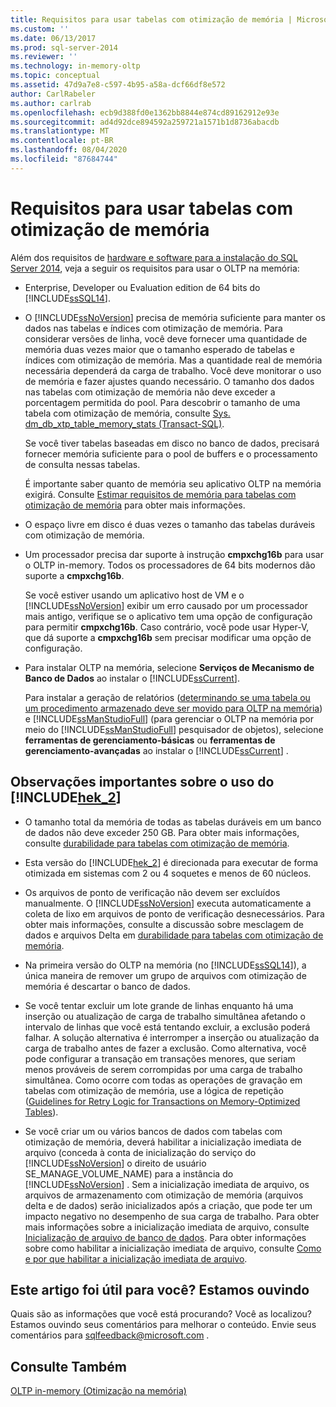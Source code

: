 ```yaml
---
title: Requisitos para usar tabelas com otimização de memória | Microsoft Docs
ms.custom: ''
ms.date: 06/13/2017
ms.prod: sql-server-2014
ms.reviewer: ''
ms.technology: in-memory-oltp
ms.topic: conceptual
ms.assetid: 47d9a7e8-c597-4b95-a58a-dcf66df8e572
author: CarlRabeler
ms.author: carlrab
ms.openlocfilehash: ecb9d388fd0e1362bb8844e874cd89162912e93e
ms.sourcegitcommit: ad4d92dce894592a259721a1571b1d8736abacdb
ms.translationtype: MT
ms.contentlocale: pt-BR
ms.lasthandoff: 08/04/2020
ms.locfileid: "87684744"
---
```

# <a name="requirements-for-using-memory-optimized-tables"></a>Requisitos para usar tabelas com otimização de memória
  Além dos requisitos de [hardware e software para a instalação do SQL Server 2014](../../sql-server/install/hardware-and-software-requirements-for-installing-sql-server.md), veja a seguir os requisitos para usar o OLTP na memória:  
  
-   Enterprise, Developer ou Evaluation edition de 64 bits do [!INCLUDE[ssSQL14](../../includes/sssql14-md.md)].  
  
-   O [!INCLUDE[ssNoVersion](../../includes/ssnoversion-md.md)] precisa de memória suficiente para manter os dados nas tabelas e índices com otimização de memória. Para considerar versões de linha, você deve fornecer uma quantidade de memória duas vezes maior que o tamanho esperado de tabelas e índices com otimização de memória. Mas a quantidade real de memória necessária dependerá da carga de trabalho. Você deve monitorar o uso de memória e fazer ajustes quando necessário. O tamanho dos dados nas tabelas com otimização de memória não deve exceder a porcentagem permitida do pool. Para descobrir o tamanho de uma tabela com otimização de memória, consulte [Sys. dm_db_xtp_table_memory_stats &#40;Transact-SQL&#41;](/sql/relational-databases/system-dynamic-management-views/sys-dm-db-xtp-table-memory-stats-transact-sql).  
  
     Se você tiver tabelas baseadas em disco no banco de dados, precisará fornecer memória suficiente para o pool de buffers e o processamento de consulta nessas tabelas.  
  
     É importante saber quanto de memória seu aplicativo OLTP na memória exigirá. Consulte [Estimar requisitos de memória para tabelas com otimização de memória](memory-optimized-tables.md) para obter mais informações.  
  
-   O espaço livre em disco é duas vezes o tamanho das tabelas duráveis com otimização de memória.  
  
-   Um processador precisa dar suporte à instrução **cmpxchg16b** para usar o OLTP in-memory. Todos os processadores de 64 bits modernos dão suporte a **cmpxchg16b**.  
  
     Se você estiver usando um aplicativo host de VM e o [!INCLUDE[ssNoVersion](../../includes/ssnoversion-md.md)] exibir um erro causado por um processador mais antigo, verifique se o aplicativo tem uma opção de configuração para permitir **cmpxchg16b**. Caso contrário, você pode usar Hyper-V, que dá suporte a **cmpxchg16b** sem precisar modificar uma opção de configuração.  
  
-   Para instalar OLTP na memória, selecione **Serviços de Mecanismo de Banco de Dados** ao instalar o [!INCLUDE[ssCurrent](../../../includes/sscurrent-md.md)].  
  
     Para instalar a geração de relatórios ([determinando se uma tabela ou um procedimento armazenado deve ser movido para OLTP na memória](determining-if-a-table-or-stored-procedure-should-be-ported-to-in-memory-oltp.md)) e [!INCLUDE[ssManStudioFull](../../../includes/ssmanstudiofull-md.md)] (para gerenciar o OLTP na memória por meio do [!INCLUDE[ssManStudioFull](../../../includes/ssmanstudiofull-md.md)] pesquisador de objetos), selecione **ferramentas de gerenciamento-básicas** ou **ferramentas de gerenciamento-avançadas** ao instalar o [!INCLUDE[ssCurrent](../../../includes/sscurrent-md.md)] .  
  
## <a name="important-notes-on-using-hek_2"></a>Observações importantes sobre o uso do [!INCLUDE[hek_2](../../../includes/hek-2-md.md)]  
  
-   O tamanho total da memória de todas as tabelas duráveis em um banco de dados não deve exceder 250 GB. Para obter mais informações, consulte [durabilidade para tabelas com otimização de memória](durability-for-memory-optimized-tables.md).  
  
-   Esta versão do [!INCLUDE[hek_2](../../../includes/hek-2-md.md)] é direcionada para executar de forma otimizada em sistemas com 2 ou 4 soquetes e menos de 60 núcleos.  
  
-   Os arquivos de ponto de verificação não devem ser excluídos manualmente. O [!INCLUDE[ssNoVersion](../../includes/ssnoversion-md.md)] executa automaticamente a coleta de lixo em arquivos de ponto de verificação desnecessários. Para obter mais informações, consulte a discussão sobre mesclagem de dados e arquivos Delta em [durabilidade para tabelas com otimização de memória](durability-for-memory-optimized-tables.md).  
  
-   Na primeira versão do OLTP na memória (no [!INCLUDE[ssSQL14](../../includes/sssql14-md.md)]), a única maneira de remover um grupo de arquivos com otimização de memória é descartar o banco de dados.  
  
-   Se você tentar excluir um lote grande de linhas enquanto há uma inserção ou atualização de carga de trabalho simultânea afetando o intervalo de linhas que você está tentando excluir, a exclusão poderá falhar. A solução alternativa é interromper a inserção ou atualização da carga de trabalho antes de fazer a exclusão. Como alternativa, você pode configurar a transação em transações menores, que seriam menos prováveis de serem corrompidas por uma carga de trabalho simultânea. Como ocorre com todas as operações de gravação em tabelas com otimização de memória, use a lógica de repetição ([Guidelines for Retry Logic for Transactions on Memory-Optimized Tables](../../database-engine/guidelines-for-retry-logic-for-transactions-on-memory-optimized-tables.md)).  
  
-   Se você criar um ou vários bancos de dados com tabelas com otimização de memória, deverá habilitar a inicialização imediata de arquivo (conceda à conta de inicialização do serviço do [!INCLUDE[ssNoVersion](../../includes/ssnoversion-md.md)] o direito de usuário SE_MANAGE_VOLUME_NAME) para a instância do [!INCLUDE[ssNoVersion](../../includes/ssnoversion-md.md)] . Sem a inicialização imediata de arquivo, os arquivos de armazenamento com otimização de memória (arquivos delta e de dados) serão inicializados após a criação, que pode ter um impacto negativo no desempenho de sua carga de trabalho. Para obter mais informações sobre a inicialização imediata de arquivo, consulte [Inicialização de arquivo de banco de dados](../databases/database-instant-file-initialization.md). Para obter informações sobre como habilitar a inicialização imediata de arquivo, consulte [Como e por que habilitar a inicialização imediata de arquivo](https://blogs.msdn.com/b/sql_pfe_blog/archive/2009/12/23/how-and-why-to-enable-instant-file-initialization.aspx).  
  
## <a name="did-this-article-help-you-were-listening"></a>Este artigo foi útil para você? Estamos ouvindo  
 Quais são as informações que você está procurando? Você as localizou? Estamos ouvindo seus comentários para melhorar o conteúdo. Envie seus comentários para [sqlfeedback@microsoft.com](mailto:sqlfeedback@microsoft.com?subject=Your%20feedback%20about%20the%20Requirements%20for%20Using%20Memory-Optimized%20Tables%20page) .  
  
## <a name="see-also"></a>Consulte Também  
 [OLTP in-memory &#40;Otimização na memória&#41;](in-memory-oltp-in-memory-optimization.md)  
  
  
